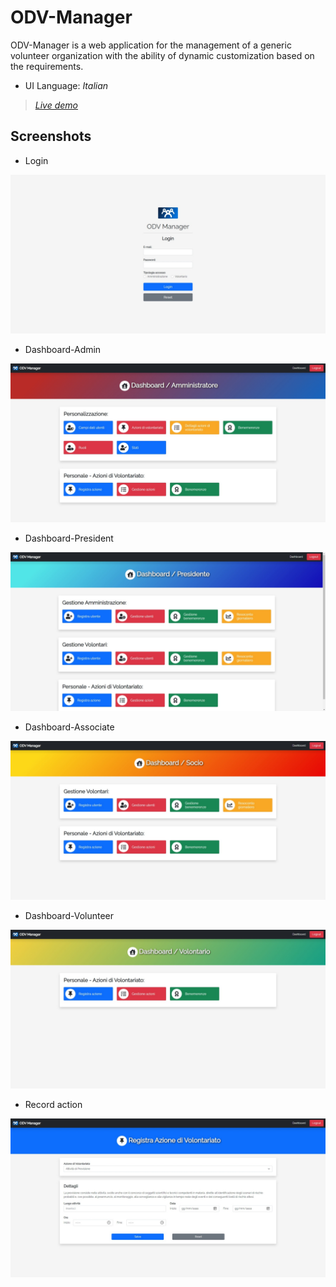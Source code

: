 # ODV-Manager

ODV-Manager is a web application for the management of a generic volunteer organization with the ability of dynamic customization based on the requirements.

- UI Language: _Italian_

> [_Live demo_](http://worksofrc.altervista.org/works/ODV-Manager)

## Screenshots

- Login

![Login](./img/screenshots/login.jpeg)

- Dashboard-Admin

![Dashboard-Admin](./img/screenshots/dashboard-admin.jpeg)

- Dashboard-President

![Dashboard-President](./img/screenshots/dashboard-president.jpeg)

- Dashboard-Associate

![Dashboard-Associate](./img/screenshots/dashboard-associate.jpeg)

- Dashboard-Volunteer

![Dashboard-Volunteer](./img/screenshots/dashboard-volunteer.jpeg)

- Record action

![Record action](./img/screenshots/record_action.jpeg)
